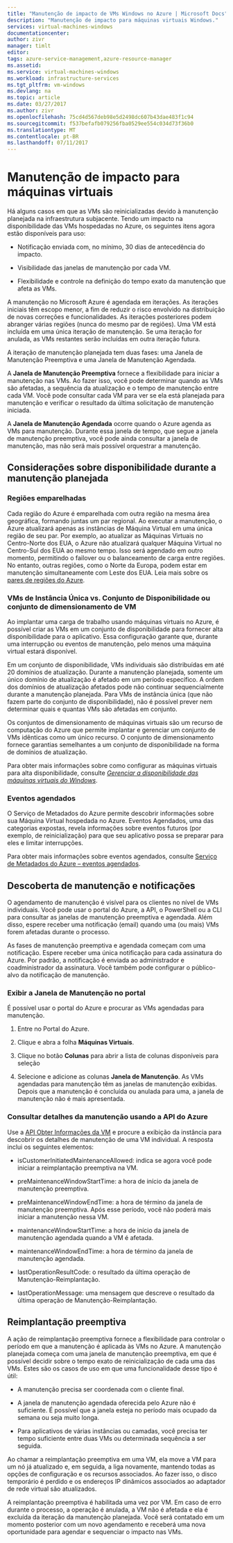 ```yaml
---
title: "Manutenção de impacto de VMs Windows no Azure | Microsoft Docs"
description: "Manutenção de impacto para máquinas virtuais Windows."
services: virtual-machines-windows
documentationcenter: 
author: zivr
manager: timlt
editor: 
tags: azure-service-management,azure-resource-manager
ms.assetid: 
ms.service: virtual-machines-windows
ms.workload: infrastructure-services
ms.tgt_pltfrm: vm-windows
ms.devlang: na
ms.topic: article
ms.date: 03/27/2017
ms.author: zivr
ms.openlocfilehash: 75cd4d567deb98e5d2498dc607b43dae483f1c94
ms.sourcegitcommit: f537befafb079256fba0529ee554c034d73f36b0
ms.translationtype: MT
ms.contentlocale: pt-BR
ms.lasthandoff: 07/11/2017
---
```

# <a name="impactful-maintenance-for-virtual-machines"></a>Manutenção de impacto para máquinas virtuais

Há alguns casos em que as VMs são reinicializadas devido à manutenção planejada na infraestrutura subjacente. Tendo um impacto na disponibilidade das VMs hospedadas no Azure, os seguintes itens agora estão disponíveis para uso:

-   Notificação enviada com, no mínimo, 30 dias de antecedência do impacto.

-   Visibilidade das janelas de manutenção por cada VM.

-   Flexibilidade e controle na definição do tempo exato da manutenção que afeta as VMs.

A manutenção no Microsoft Azure é agendada em iterações. As iterações iniciais têm escopo menor, a fim de reduzir o risco envolvido na distribuição de novas correções e funcionalidades. As iterações posteriores podem abranger várias regiões (nunca do mesmo par de regiões). Uma VM está incluída em uma única iteração de manutenção. Se uma iteração for anulada, as VMs restantes serão incluídas em outra iteração futura.

A iteração de manutenção planejada tem duas fases: uma Janela de Manutenção Preemptiva e uma Janela de Manutenção Agendada.

A **Janela de Manutenção Preemptiva** fornece a flexibilidade para iniciar a manutenção nas VMs. Ao fazer isso, você pode determinar quando as VMs são afetadas, a sequência da atualização e o tempo de manutenção entre cada VM. Você pode consultar cada VM para ver se ela está planejada para manutenção e verificar o resultado da última solicitação de manutenção iniciada.

A **Janela de Manutenção Agendada** ocorre quando o Azure agenda as VMs para manutenção. Durante essa janela de tempo, que segue a janela de manutenção preemptiva, você pode ainda consultar a janela de manutenção, mas não será mais possível orquestrar a manutenção.

## <a name="availability-considerations-during-planned-maintenance"></a>Considerações sobre disponibilidade durante a manutenção planejada 

### <a name="paired-regions"></a>Regiões emparelhadas

Cada região do Azure é emparelhada com outra região na mesma área geográfica, formando juntas um par regional. Ao executar a manutenção, o Azure atualizará apenas as instâncias de Máquina Virtual em uma única região de seu par. Por exemplo, ao atualizar as Máquinas Virtuais no Centro-Norte dos EUA, o Azure não atualizará qualquer Máquina Virtual no Centro-Sul dos EUA ao mesmo tempo. Isso será agendado em outro momento, permitindo o failover ou o balanceamento de carga entre regiões. No entanto, outras regiões, como o Norte da Europa, podem estar em manutenção simultaneamente com Leste dos EUA.
Leia mais sobre os [pares de regiões do Azure](https://docs.microsoft.com/azure/best-practices-availability-paired-regions).

### <a name="single-instance-vms-vs-availability-set-or-vm-scale-set"></a>VMs de Instância Única vs. Conjunto de Disponibilidade ou conjunto de dimensionamento de VM

Ao implantar uma carga de trabalho usando máquinas virtuais no Azure, é possível criar as VMs em um conjunto de disponibilidade para fornecer alta disponibilidade para o aplicativo. Essa configuração garante que, durante uma interrupção ou eventos de manutenção, pelo menos uma máquina virtual estará disponível.

Em um conjunto de disponibilidade, VMs individuais são distribuídas em até 20 domínios de atualização. Durante a manutenção planejada, somente um único domínio de atualização é afetado em um período específico. A ordem dos domínios de atualização afetados pode não continuar sequencialmente durante a manutenção planejada. Para VMs de instância única (que não fazem parte do conjunto de disponibilidade), não é possível prever nem determinar quais e quantas VMs são afetadas em conjunto.

Os conjuntos de dimensionamento de máquinas virtuais são um recurso de computação do Azure que permite implantar e gerenciar um conjunto de VMs idênticas como um único recurso.
O conjunto de dimensionamento fornece garantias semelhantes a um conjunto de disponibilidade na forma de domínios de atualização. 

Para obter mais informações sobre como configurar as máquinas virtuais para alta disponibilidade, consulte [*Gerenciar a disponibilidade das máquinas virtuais do Windows*](../linux/manage-availability.md?toc=%2fazure%2fvirtual-machines%2flinux%2ftoc.json).

### <a name="scheduled-events"></a>Eventos agendados

O Serviço de Metadados do Azure permite descobrir informações sobre sua Máquina Virtual hospedada no Azure. Eventos Agendados, uma das categorias expostas, revela informações sobre eventos futuros (por exemplo, de reinicialização) para que seu aplicativo possa se preparar para eles e limitar interrupções.

Para obter mais informações sobre eventos agendados, consulte [Serviço de Metadados do Azure – eventos agendados](../virtual-machines-scheduled-events.md).

## <a name="maintenance-discovery-and-notifications"></a>Descoberta de manutenção e notificações

O agendamento de manutenção é visível para os clientes no nível de VMs individuais. Você pode usar o portal do Azure, a API, o PowerShell ou a CLI para consultar as janelas de manutenção preemptiva e agendada. Além disso, espere receber uma notificação (email) quando uma (ou mais) VMs forem afetadas durante o processo.

As fases de manutenção preemptiva e agendada começam com uma notificação. Espere receber uma única notificação para cada assinatura do Azure. Por padrão, a notificação é enviada ao administrador e coadministrador da assinatura. Você também pode configurar o público-alvo da notificação de manutenção.

### <a name="view-the-maintenance-window-in-the-portal"></a>Exibir a Janela de Manutenção no portal 

É possível usar o portal do Azure e procurar as VMs agendadas para manutenção.

1.  Entre no Portal do Azure.

2.  Clique e abra a folha **Máquinas Virtuais**.

3.  Clique no botão **Colunas** para abrir a lista de colunas disponíveis para seleção

4.  Selecione e adicione as colunas **Janela de Manutenção**. As VMs agendadas para manutenção têm as janelas de manutenção exibidas. Depois que a manutenção é concluída ou anulada para uma, a janela de manutenção não é mais apresentada.

### <a name="query-maintenance-details-using-the-azure-api"></a>Consultar detalhes da manutenção usando a API do Azure

Use a [API Obter Informações da VM](https://docs.microsoft.com/rest/api/compute/virtualmachines/virtualmachines-get) e procure a exibição da instância para descobrir os detalhes de manutenção de uma VM individual. A resposta inclui os seguintes elementos:

  - isCustomerInitiatedMaintenanceAllowed: indica se agora você pode iniciar a reimplantação preemptiva na VM.

  - preMaintenanceWindowStartTime: a hora de início da janela de manutenção preemptiva.

  - preMaintenanceWindowEndTime: a hora de término da janela de manutenção preemptiva. Após esse período, você não poderá mais iniciar a manutenção nessa VM.
    
  - maintenanceWindowStartTime: a hora de início da janela de manutenção agendada quando a VM é afetada.

  - maintenanceWindowEndTime: a hora de término da janela de manutenção agendada.
  
  - lastOperationResultCode: o resultado da última operação de Manutenção-Reimplantação.
 
  - lastOperationMessage: uma mensagem que descreve o resultado da última operação de Manutenção-Reimplantação.

## <a name="pre-emptive-redeploy"></a>Reimplantação preemptiva

A ação de reimplantação preemptiva fornece a flexibilidade para controlar o período em que a manutenção é aplicada às VMs no Azure. A manutenção planejada começa com uma janela de manutenção preemptiva, em que é possível decidir sobre o tempo exato de reinicialização de cada uma das VMs. Estes são os casos de uso em que uma funcionalidade desse tipo é útil:

-   A manutenção precisa ser coordenada com o cliente final.

-   A janela de manutenção agendada oferecida pelo Azure não é suficiente.
    É possível que a janela esteja no período mais ocupado da semana ou seja muito longa.

-   Para aplicativos de várias instâncias ou camadas, você precisa ter tempo suficiente entre duas VMs ou determinada sequência a ser seguida.

Ao chamar a reimplantação preemptiva em uma VM, ela move a VM para um nó já atualizado e, em seguida, a liga novamente, mantendo todas as opções de configuração e os recursos associados. Ao fazer isso, o disco temporário é perdido e os endereços IP dinâmicos associados ao adaptador de rede virtual são atualizados.

A reimplantação preemptiva é habilitada uma vez por VM. Em caso de erro durante o processo, a operação é anulada, a VM não é afetada e ela é excluída da iteração da manutenção planejada. Você será contatado em um momento posterior com um novo agendamento e receberá uma nova oportunidade para agendar e sequenciar o impacto nas VMs.